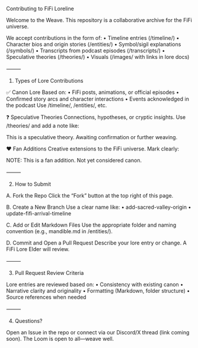 Contributing to FiFi Loreline

Welcome to the Weave. This repository is a collaborative archive for the FiFi universe.

We accept contributions in the form of:
	•	Timeline entries (/timeline/)
	•	Character bios and origin stories (/entities/)
	•	Symbol/sigil explanations (/symbols/)
	•	Transcripts from podcast episodes (/transcripts/)
	•	Speculative theories (/theories/)
	•	Visuals (/images/ with links in lore docs)

⸻

1. Types of Lore Contributions

✅ Canon Lore
Based on:
	•	FiFi posts, animations, or official episodes
	•	Confirmed story arcs and character interactions
	•	Events acknowledged in the podcast
Use /timeline/, /entities/, etc.

❓ Speculative Theories
Connections, hypotheses, or cryptic insights.
Use /theories/ and add a note like:

This is a speculative theory. Awaiting confirmation or further weaving.

❤️ Fan Additions
Creative extensions to the FiFi universe.
Mark clearly:

NOTE: This is a fan addition. Not yet considered canon.

⸻

2. How to Submit

A. Fork the Repo
Click the “Fork” button at the top right of this page.

B. Create a New Branch
Use a clear name like:
	•	add-sacred-valley-origin
	•	update-fifi-arrival-timeline

C. Add or Edit Markdown Files
Use the appropriate folder and naming convention (e.g., mandible.md in /entities/).

D. Commit and Open a Pull Request
Describe your lore entry or change. A FiFi Lore Elder will review.

⸻

3. Pull Request Review Criteria

Lore entries are reviewed based on:
	•	Consistency with existing canon
	•	Narrative clarity and originality
	•	Formatting (Markdown, folder structure)
	•	Source references when needed

⸻

4. Questions?

Open an Issue in the repo or connect via our Discord/X thread (link coming soon).
The Loom is open to all—weave well.
